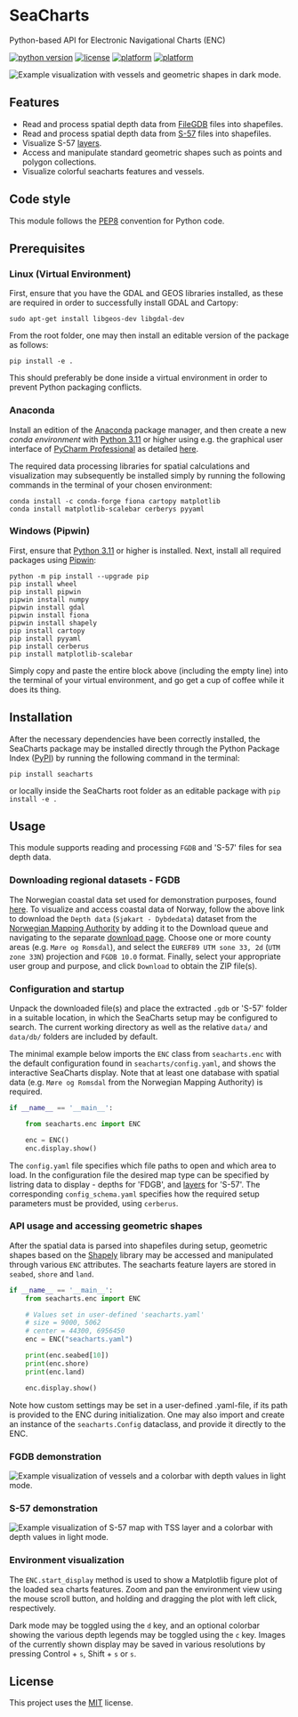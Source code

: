 # SeaCharts
Python-based API for Electronic Navigational Charts (ENC)

[![python version](https://img.shields.io/badge/python-3.11-blue)]()
[![license](https://img.shields.io/badge/license-MIT-green)]()
[![platform](https://img.shields.io/badge/platform-linux-lightgrey)]()
[![platform](https://img.shields.io/badge/platform-windows-lightgrey)]()

![](images/example1.svg
"Example visualization with vessels and geometric shapes in dark mode.")

## Features

- Read and process spatial depth data from
  [FileGDB](https://gdal.org/drivers/vector/filegdb.html) files into
  shapefiles.
- Read and process spatial depth data from [S-57](https://gdal.org/en/latest/drivers/vector/s57.html) files into shapefiles.
- Visualize S-57 [layers](https://www.teledynecaris.com/s-57/frames/S57catalog.htm).
- Access and manipulate standard geometric shapes such as points and polygon
  collections.
- Visualize colorful seacharts features and vessels.

## Code style

This module follows the [PEP8](https://www.python.org/dev/peps/pep-0008/)
convention for Python code.


## Prerequisites

### Linux (Virtual Environment)

First, ensure that you have the GDAL and GEOS libraries installed, as these are
required in order to successfully install GDAL and Cartopy:
```
sudo apt-get install libgeos-dev libgdal-dev
```

From the root folder, one may then install an editable version of the package as
follows:
```
pip install -e .
```

This should preferably be done inside a virtual environment in order to prevent
Python packaging conflicts.

### Anaconda

Install an edition of the [Anaconda](
https://www.anaconda.com/products/individual-d) package manager, and then create a new
_conda environment_
with [Python 3.11](https://www.python.org/downloads/) or higher using e.g. the
graphical user interface of [PyCharm Professional](
https://www.jetbrains.com/lp/pycharm-anaconda/) as detailed [here](
https://www.jetbrains.com/help/pycharm/conda-support-creating-conda-virtual-environment.html
).

The required data processing libraries for spatial calculations and
visualization may subsequently be installed simply by running the following
commands in the terminal of your chosen environment:

```
conda install -c conda-forge fiona cartopy matplotlib
conda install matplotlib-scalebar cerberys pyyaml
```

### Windows (Pipwin)

First, ensure that [Python 3.11](https://www.python.org/downloads/) or higher
is installed. Next, install all required packages using
[Pipwin](https://pypi.org/project/pipwin/):
```
python -m pip install --upgrade pip
pip install wheel
pip install pipwin
pipwin install numpy
pipwin install gdal
pipwin install fiona
pipwin install shapely
pip install cartopy
pip install pyyaml
pip install cerberus
pip install matplotlib-scalebar

```

Simply copy and paste the entire block above (including the empty line) into
the terminal of your virtual environment, and go get a cup of coffee while it
does its thing.

## Installation

After the necessary dependencies have been correctly installed, the SeaCharts
package may be installed directly through the Python Package Index ([PyPI](
https://pypi.org/
)) by running the following command in the terminal:

```
pip install seacharts
```

or locally inside the SeaCharts root folder as an editable package with `pip install
-e .`

## Usage

This module supports reading and processing `FGDB` and 'S-57' files for sea depth data.

### Downloading regional datasets - FGDB

The Norwegian coastal data set used for demonstration purposes, found
[here](
https://kartkatalog.geonorge.no/metadata/2751aacf-5472-4850-a208-3532a51c529a).
To visualize and access coastal data of Norway, follow the above link to download
the `Depth data` (`Sjøkart - Dybdedata`) dataset from the [Norwegian Mapping Authority](
https://kartkatalog.geonorge.no/?organization=Norwegian%20Mapping%20Authority) by adding
it to the Download queue and navigating to the separate
[download page](https://kartkatalog.geonorge.no/nedlasting). Choose one or more
county areas (e.g. `Møre og Romsdal`), and select the
`EUREF89 UTM sone 33, 2d` (`UTM zone 33N`) projection and `FGDB 10.0`
format. Finally, select your appropriate user group and purpose, and click
`Download` to obtain the ZIP file(s).

### Configuration and startup

Unpack the downloaded file(s) and place the extracted `.gdb` or 'S-57' folder in a suitable location,
in which the SeaCharts setup may be configured to search. The current
working directory as well as the relative `data/` and `data/db/` folders are
included by default.

The minimal example below imports the `ENC` class from `seacharts.enc` with the
default configuration found in `seacharts/config.yaml`, and shows the interactive
SeaCharts display. Note that at least one database with spatial data (e.g. `Møre og
Romsdal` from the Norwegian Mapping Authority) is required.

```python
if __name__ == '__main__':

    from seacharts.enc import ENC

    enc = ENC()
    enc.display.show()
```

The `config.yaml` file specifies which file paths to open and which area to load. In the configuration file the desired map type can be specified by listring data to display - depths for 'FDGB', and [layers](https://www.teledynecaris.com/s-57/frames/S57catalog.htm) for 'S-57'.
The corresponding `config_schema.yaml` specifies how the required setup parameters
must be provided, using `cerberus`.


### API usage and accessing geometric shapes

After the spatial data is parsed into shapefiles during setup, geometric
shapes based on the [Shapely](https://pypi.org/project/Shapely/) library may be
accessed and manipulated through various `ENC` attributes. The seacharts
feature layers are stored in `seabed`, `shore` and `land`.

```python
if __name__ == '__main__':
    from seacharts.enc import ENC

    # Values set in user-defined 'seacharts.yaml'
    # size = 9000, 5062
    # center = 44300, 6956450
    enc = ENC("seacharts.yaml")

    print(enc.seabed[10])
    print(enc.shore)
    print(enc.land)

    enc.display.show()
```

Note how custom settings may be set in a user-defined .yaml-file, if its path is
provided to the ENC during initialization. One may also import and create an
instance of the `seacharts.Config` dataclass, and provide it directly to the ENC.

### FGDB demonstration
![](images/example2.svg "Example visualization of vessels and a
colorbar with depth values in light mode.")

### S-57 demonstration
![](images/example3.png "Example visualization of S-57 map with TSS layer and a
colorbar with depth values in light mode.")

### Environment visualization
The `ENC.start_display` method is used to show a Matplotlib figure plot of the
loaded sea charts features. Zoom and pan the environment view using the mouse
scroll button, and holding and dragging the plot with left click, respectively.

Dark mode may be toggled using the `d` key, and an optional colorbar showing
the various depth legends may be toggled using the `c` key. Images of the
currently shown display may be saved in various resolutions by pressing
Control + `s`, Shift + `s` or `s`.

## License

This project uses the [MIT](https://choosealicense.com/licenses/mit/) license.
